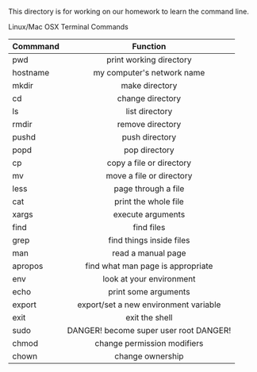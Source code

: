 This directory is for working on our homework to learn the command line.

Linux/Mac OSX Terminal Commands


| Commmand      | Function         
| ------------- |:------------------------:|
| pwd           | print working directory   |
| hostname      | my computer's network name|  
| mkdir         | make directory            |
| cd            |change directory
|ls|list directory
|rmdir|remove directory
|pushd| push directory
|popd| pop directory
|cp|copy a file or directory
|mv|move a file or directory
|less| page through a file
|cat|print the whole file
|xargs|execute arguments
|find|find files
|grep|find things inside files
|man|read a manual page
|apropos|find what man page is appropriate
|env|look at your environment
|echo|print some arguments
|export|export/set a new environment variable
|exit|exit the shell
|sudo|DANGER! become super user root DANGER!
|chmod|change permission modifiers
|chown|change ownership
